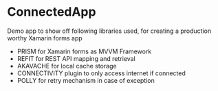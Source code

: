 # ConnectedApp

Demo app to show off following libraries used, for creating a production worthy Xamarin forms app

- PRISM for Xamarin forms as MVVM Framework
- REFIT for REST API mapping and retrieval
- AKAVACHE for local cache storage
- CONNECTIVITY plugin to only access internet if connected
- POLLY for retry mechanism in case of exception